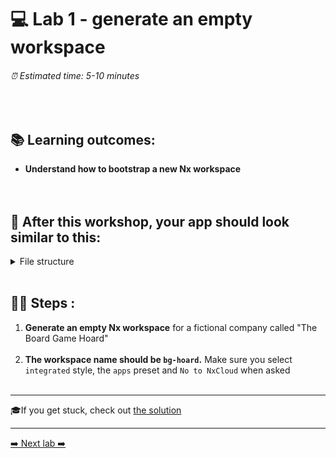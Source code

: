 # 💻 Lab 1 - generate an empty workspace

###### ⏰ Estimated time: 5-10 minutes
<br />

## 📚 Learning outcomes:

- **Understand how to bootstrap a new Nx workspace**
<br /><br /><br />

## 📲 After this workshop, your app should look similar to this:

<details>
  <summary>File structure</summary>
  <img src="../assets/lab1_directory-structure.png" height="700" alt="lab7 file structure">
</details>
<br />

## 🏋️‍♀️ Steps :

1. **Generate an empty Nx workspace** for a fictional company called "The Board Game Hoard"
   <br /> <br />
2. **The workspace name should be `bg-hoard`.** Make sure you select `integrated` style, the `apps` preset and `No to NxCloud` when asked
   <br /> <br />

---

🎓If you get stuck, check out [the solution](SOLUTION.md)

---

[➡️ Next lab ➡️](../lab2/LAB.md)
